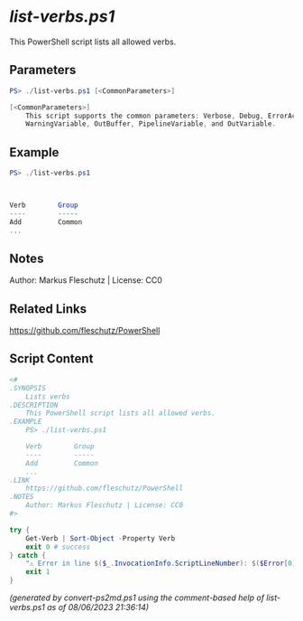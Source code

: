 *list-verbs.ps1*
================

This PowerShell script lists all allowed verbs.

Parameters
----------
```powershell
PS> ./list-verbs.ps1 [<CommonParameters>]

[<CommonParameters>]
    This script supports the common parameters: Verbose, Debug, ErrorAction, ErrorVariable, WarningAction, 
    WarningVariable, OutBuffer, PipelineVariable, and OutVariable.
```

Example
-------
```powershell
PS> ./list-verbs.ps1



Verb        Group
----        -----
Add         Common            
...

```

Notes
-----
Author: Markus Fleschutz | License: CC0

Related Links
-------------
https://github.com/fleschutz/PowerShell

Script Content
--------------
```powershell
<#
.SYNOPSIS
	Lists verbs
.DESCRIPTION
	This PowerShell script lists all allowed verbs.
.EXAMPLE
	PS> ./list-verbs.ps1

	Verb        Group
	----        -----
	Add         Common            
	...
.LINK
	https://github.com/fleschutz/PowerShell
.NOTES
	Author: Markus Fleschutz | License: CC0
#>

try {
	Get-Verb | Sort-Object -Property Verb
	exit 0 # success
} catch {
	"⚠️ Error in line $($_.InvocationInfo.ScriptLineNumber): $($Error[0])"
	exit 1
}
```

*(generated by convert-ps2md.ps1 using the comment-based help of list-verbs.ps1 as of 08/06/2023 21:36:14)*
